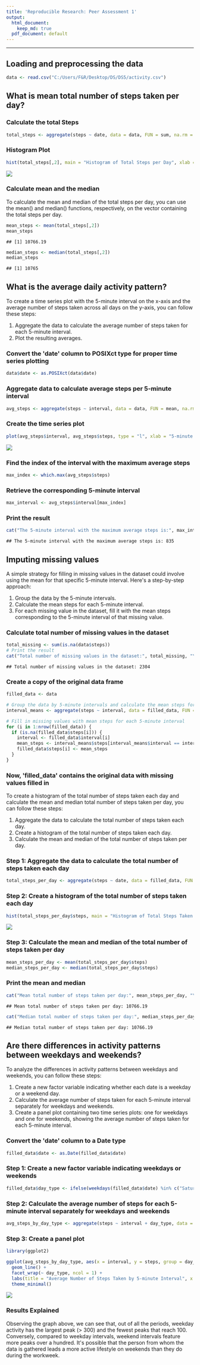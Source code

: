 ```yaml
---
title: 'Reproducible Research: Peer Assessment 1'
output:
  html_document:
    keep_md: true
  pdf_document: default
---
```

---



## Loading and preprocessing the data

```r
data <- read.csv("C:/Users/F&R/Desktop/DS/DS5/activity.csv")
```

## What is mean total number of steps taken per day?

### Calculate the total Steps  

```r
total_steps <- aggregate(steps ~ date, data = data, FUN = sum, na.rm = TRUE)
```
### Histogram Plot 

```r
hist(total_steps[,2], main = "Histogram of Total Steps per Day", xlab = "Total Steps per Day", ylab = "Frequency", col = "lightblue")
```

![](PA1_template_files/figure-html/unnamed-chunk-3-1.png)<!-- -->
### Calculate mean and the median
To calculate the mean and median of the total steps per day, you can use the mean() and median() functions, respectively, on the vector containing the total steps per day.

```r
mean_steps <- mean(total_steps[,2])
mean_steps
```

```
## [1] 10766.19
```

```r
median_steps <- median(total_steps[,2])
median_steps
```

```
## [1] 10765
```

## What is the average daily activity pattern?
To create a time series plot with the 5-minute interval on the x-axis and the average number of steps taken across all days on the y-axis, you can follow these steps:

1. Aggregate the data to calculate the average number of steps taken for each 5-minute interval.
2. Plot the resulting averages.

### Convert the 'date' column to POSIXct type for proper time series plotting

```r
data$date <- as.POSIXct(data$date)
```
### Aggregate data to calculate average steps per 5-minute interval

```r
avg_steps <- aggregate(steps ~ interval, data = data, FUN = mean, na.rm = TRUE)
```
### Create the time series plot

```r
plot(avg_steps$interval, avg_steps$steps, type = "l", xlab = "5-minute Interval", ylab = "Average Steps Taken", main = "Average Steps Taken per 5-minute Interval")
```

![](PA1_template_files/figure-html/unnamed-chunk-7-1.png)<!-- -->
### Find the index of the interval with the maximum average steps

```r
max_index <- which.max(avg_steps$steps)
```
### Retrieve the corresponding 5-minute interval

```r
max_interval <- avg_steps$interval[max_index]
```
### Print the result

```r
cat("The 5-minute interval with the maximum average steps is:", max_interval, "\n")
```

```
## The 5-minute interval with the maximum average steps is: 835
```


## Imputing missing values

A simple strategy for filling in missing values in the dataset could involve using the mean for that specific 5-minute interval. Here's a step-by-step approach:

1. Group the data by the 5-minute intervals.
2. Calculate the mean steps for each 5-minute interval.
3. For each missing value in the dataset, fill it with the mean steps corresponding to the 5-minute interval of that missing value.

### Calculate total number of missing values in the dataset

```r
total_missing <- sum(is.na(data$steps))
# Print the result
cat("Total number of missing values in the dataset:", total_missing, "\n")
```

```
## Total number of missing values in the dataset: 2304
```

### Create a copy of the original data frame

```r
filled_data <- data

# Group the data by 5-minute intervals and calculate the mean steps for each interval
interval_means <- aggregate(steps ~ interval, data = filled_data, FUN = mean, na.rm = TRUE)

# Fill in missing values with mean steps for each 5-minute interval
for (i in 1:nrow(filled_data)) {
  if (is.na(filled_data$steps[i])) {
    interval <- filled_data$interval[i]
    mean_steps <- interval_means$steps[interval_means$interval == interval]
    filled_data$steps[i] <- mean_steps
  }
}
```
### Now, 'filled_data' contains the original data with missing values filled in
To create a histogram of the total number of steps taken each day and calculate the mean and median total number of steps taken per day, you can follow these steps:
  
1. Aggregate the data to calculate the total number of steps taken each day.
2. Create a histogram of the total number of steps taken each day.
3. Calculate the mean and median of the total number of steps taken per day.

### Step 1: Aggregate the data to calculate the total number of steps taken each day

```r
total_steps_per_day <- aggregate(steps ~ date, data = filled_data, FUN = sum)
```
### Step 2: Create a histogram of the total number of steps taken each day

```r
hist(total_steps_per_day$steps, main = "Histogram of Total Steps Taken Each Day", xlab = "Total Steps", ylab = "Frequency", col = "green")
```

![](PA1_template_files/figure-html/unnamed-chunk-14-1.png)<!-- -->
### Step 3: Calculate the mean and median of the total number of steps taken per day

```r
mean_steps_per_day <- mean(total_steps_per_day$steps)
median_steps_per_day <- median(total_steps_per_day$steps)
```
### Print the mean and median

```r
cat("Mean total number of steps taken per day:", mean_steps_per_day, "\n")
```

```
## Mean total number of steps taken per day: 10766.19
```

```r
cat("Median total number of steps taken per day:", median_steps_per_day, "\n")
```

```
## Median total number of steps taken per day: 10766.19
```


## Are there differences in activity patterns between weekdays and weekends?
To analyze the differences in activity patterns between weekdays and weekends, you can follow these steps:

1. Create a new factor variable indicating whether each date is a weekday or a weekend day.
2. Calculate the average number of steps taken for each 5-minute interval separately for weekdays and weekends.
3. Create a panel plot containing two time series plots: one for weekdays and one for weekends, showing the average number of steps taken for each 5-minute interval.

### Convert the 'date' column to a Date type

```r
filled_data$date <- as.Date(filled_data$date)
```
### Step 1: Create a new factor variable indicating weekdays or weekends

```r
filled_data$day_type <- ifelse(weekdays(filled_data$date) %in% c("Saturday", "Sunday"), "weekend", "weekday")
```
### Step 2: Calculate the average number of steps for each 5-minute interval separately for weekdays and weekends

```r
avg_steps_by_day_type <- aggregate(steps ~ interval + day_type, data = filled_data, FUN = mean, na.rm = TRUE)
```
### Step 3: Create a panel plot

```r
library(ggplot2)

ggplot(avg_steps_by_day_type, aes(x = interval, y = steps, group = day_type, color = day_type)) +
  geom_line() +
  facet_wrap(~ day_type, ncol = 1) +
  labs(title = "Average Number of Steps Taken by 5-minute Interval", x = "5-minute Interval", y = "Average Number of Steps") +
  theme_minimal()
```

![](PA1_template_files/figure-html/unnamed-chunk-20-1.png)<!-- -->

### Results Explained 
Observing the graph above, we can see that, out of all the periods, weekday activity has the largest peak (> 300) and the fewest peaks that reach 100. Conversely, compared to weekday intervals, weekend intervals feature more peaks over a hundred. It's possible that the person from whom the data is gathered leads a more active lifestyle on weekends than they do during the workweek.
